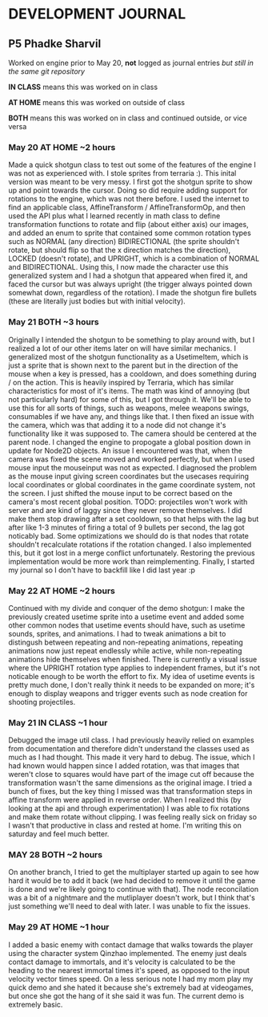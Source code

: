 # DEVELOPMENT JOURNAL
## P5 Phadke Sharvil

Worked on engine prior to May 20, **not** logged as journal entries *but still in the same git repository*

**IN CLASS** means this was worked on in class

**AT HOME** means this was worked on outside of class

**BOTH** means this was worked on in class and continued outside, or vice versa

### May 20 **AT HOME** ~2 hours
Made a quick shotgun class to test out some of the features of the engine I was not as experienced with. I stole sprites from terraria :). This inital version was meant to be very messy. I first got the shotgun sprite to show up and point towards the cursor. Doing so did require adding support for rotations to the engine, which was not there before. I used the internet to find an applicable class, AffineTransform / AffineTransformOp, and then used the API plus what I learned recently in math class to define transformation functions to rotate and flip (about either axis) our images, and added an enum to sprite that contained some common rotation types such as NORMAL (any direction) BIDIRECTIONAL (the sprite shouldn't rotate, but should flip so that the x direction matches the direction), LOCKED (doesn't rotate), and UPRIGHT, which is a combination of NORMAL and BIDIRECTIONAL. Using this, I now made the character use this generalized system and I had a shotgun that appeared when fired it, and faced the cursor but was always upright (the trigger always pointed down somewhat down, regardless of the rotation). I made the shotgun fire bullets (these are literally just bodies but with initial velocity).

### May 21 **BOTH** ~3 hours
Originally I intended the shotgun to be something to play around with, but I realized a lot of our other items later on will have similar mechanics. I generalized most of the shotgun functionality as a UsetimeItem, which is just a sprite that is shown next to the parent but in the direction of the mouse when a key is pressed, has a cooldown, and does something during / on the action. This is heavily inspired by Terraria, which has similar characteristics for most of it's items. The math was kind of annoying (but not particularly hard) for some of this, but I got through it. We'll be able to use this for all sorts of things, such as weapons, melee weapons swings, consumables if we have any, and things like that. I then fixed an issue with the camera, which was that adding it to a node did not change it's functionality like it was supposed to. The camera should be centered at the parent node. I changed the engine to propogate a global position down in update for Node2D objects. An issue I encountered was that, when the camera was fixed the scene moved and worked perfectly, but when I used mouse input the mouseinput was not as expected. I diagnosed the problem as the mouse input giving screen coordinates but the usecases requiring local coordinates or global coordinates in the game coordinate system, not the screen. I just shifted the mouse input to be correct based on the camera's most recent global position. TODO: projectiles won't work with server and are kind of laggy since they never remove themselves. I did make them stop drawing after a set cooldown, so that helps with the lag but after like 1-3 minutes of firing a total of 9 bullets per second, the lag got noticably bad. Some optimizations we should do is that nodes that rotate shouldn't recalculate rotations if the rotation changed. I also implemented this, but it got lost in a merge conflict unfortunately. Restoring the previous implementation would be more work than reimplementing. Finally, I started my journal so I don't have to backfill like I did last year :p

### May 22 **AT HOME** ~2 hours
Continued with my divide and conquer of the demo shotgun: I make the previously created usetime sprite into a usetime event and added some other common nodes that usetime events should have, such as usetime sounds, sprites, and animations. I had to tweak animations a bit to distingush between repeating and non-repeating animations, repeating animations now just repeat endlessly while active, while non-repeating animations hide themselves when finished. There is currently a visual issue where the UPRIGHT rotation type applies to independent frames, but it's not noticable enough to be worth the effort to fix. My idea of usetime events is pretty much done, I don't really think it needs to be expanded on more; it's enough to display weapons and trigger events such as node creation for shooting projectiles.

### May 21 **IN CLASS** ~1 hour
Debugged the image util class. I had previously heavily relied on examples from documentation and therefore didn't understand the classes used as much as I had thought. This made it very hard to debug. The issue, which I had known would happen since I added rotation, was that images that weren't close to squares would have part of the image cut off because the transformation wasn't the same dimensions as the original image. I tried a bunch of fixes, but the key thing I missed was that transformation steps in affine transform were applied in reverse order. When I realized this (by looking at the api and through experimentation) I was able to fix rotations and make them rotate without clipping. I was feeling really sick on friday so I wasn't that productive in class and rested at home. I'm writing this on saturday and feel much better.

### MAY 28 **BOTH** ~2 hours
On another branch, I tried to get the multiplayer started up again to see how hard it would be to add it back (we had decided to remove it until the game is done and we're likely going to continue with that). The node reconcilation was a bit of a nightmare and the mutliplayer doesn't work, but I think that's just something we'll need to deal with later. I was unable to fix the issues.

### May 29 **AT HOME** ~1 hour
I added a basic enemy with contact damage that walks towards the player using the character system Qinzhao implemented. The enemy just deals contact damage to immortals, and it's velocity is calculated to be the heading to the nearest immortal times it's speed, as opposed to the input velocity vector times speed. On a less serious note I had my mom play my quick demo and she hated it because she's extremely bad at videogames, but once she got the hang of it she said it was fun. The current demo is extremely basic.